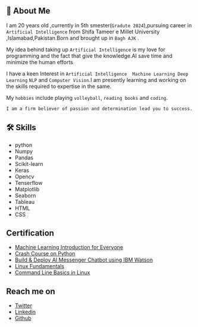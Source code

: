## 🚀 About Me

I am 20 years old ,currently in 5th smester(`Gradute 2024`),pursuing career in `Artificial Intelligence` from Shifa Tameer e Millet University ,Islamabad,Pakistan.Born and brought up in `Bagh AJK` .

My idea behind taking up `Artificial Intelligence` is my love for programming and the fact that give the knowledge.AI save time and minimize the human efforts

I have a keen Interest in `Artificial Intelligence  Machine Learning Deep Learning` `NLP` and `Computer Vision`.I am presently learning and working on the skills required to expertise in the same.

My `hobbies` include playing `volleyball`, `reading books` and `coding`.

`I am a firm believer of passion and determination lead you to success.`


## 🛠 Skills
- python
- Numpy
- Pandas
- Scikit-learn
- Keras
- Opencv
- Tenserflow
- Matplotlib
- Seaborn
- Tableau
- HTML
- CSS
## Certification

- [Machine Learning Introduction for Everyone](https://www.coursera.org/account/accomplishments/certificate/EFSG9PMGBZ82)
- [Crash Course on Python](https://www.coursera.org/account/accomplishments/certificate/EP4DF4YH7DT5)
- [Build & Deploy AI Messenger Chatbot using IBM Watson](https://www.coursera.org/account/accomplishments/certificate/Y99HBEN7GZ5H)
- [Linux Fundamentals](https://www.coursera.org/account/accomplishments/certificate/W23LAKG96W7K)
- [Command Line Basics in Linux](https://www.coursera.org/account/accomplishments/certificate/S6W2JUFMSJFB)

## Reach me on

- [Twitter](https://twitter.com/WajahatAli0981)
- [Linkedin](https://www.linkedin.com/in/wajahat-ali-basharat/)
- [Github](https://github.com/WajahatAliBasharat073)
